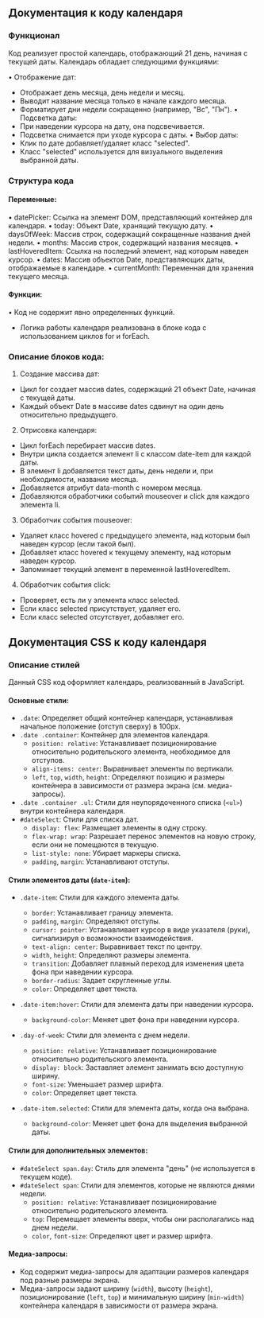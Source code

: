 ## Документация к коду календаря

### Функционал

Код реализует простой календарь, отображающий 21 день, начиная с текущей даты. Календарь обладает следующими функциями:

• Отображение дат:
  * Отображает день месяца, день недели и месяц.
  * Выводит название месяца только в начале каждого месяца.
  * Форматирует дни недели сокращенно (например, "Вс", "Пн").
• Подсветка даты:
  * При наведении курсора на дату, она подсвечивается.
  * Подсветка снимается при уходе курсора с даты.
• Выбор даты:
  * Клик по дате добавляет/удаляет класс "selected".
  * Класс "selected" используется для визуального выделения выбранной даты.

### Структура кода

#### Переменные:

• datePicker: Ссылка на элемент DOM, представляющий контейнер для календаря.
• today: Объект Date, хранящий текущую дату.
• daysOfWeek: Массив строк, содержащий сокращенные названия дней недели.
• months: Массив строк, содержащий названия месяцев.
• lastHoveredItem: Ссылка на последний элемент, над которым наведен курсор. 
• dates: Массив объектов Date, представляющих даты, отображаемые в календаре. 
• currentMonth: Переменная для хранения текущего месяца.

#### Функции:

• Код не содержит явно определенных функций. 
  * Логика работы календаря реализована в блоке кода с использованием циклов for и forEach.

### Описание блоков кода:

1. Создание массива дат:
  * Цикл for создает массив dates, содержащий 21 объект Date, начиная с текущей даты.
  * Каждый объект Date в массиве dates сдвинут на один день относительно предыдущего.

2. Отрисовка календаря:
  * Цикл forEach перебирает массив dates.
  * Внутри цикла создается элемент li с классом date-item для каждой даты.
  * В элемент li добавляется текст даты, день недели и, при необходимости, название месяца.
  * Добавляется атрибут data-month с номером месяца.
  * Добавляются обработчики событий mouseover и click для каждого элемента li.

3. Обработчик события mouseover:
  * Удаляет класс hovered с предыдущего элемента, над которым был наведен курсор (если такой был).
  * Добавляет класс hovered к текущему элементу, над которым наведен курсор.
  * Запоминает текущий элемент в переменной lastHoveredItem.

4. Обработчик события click:
  * Проверяет, есть ли у элемента класс selected.
  * Если класс selected присутствует, удаляет его. 
  * Если класс selected отсутствует, добавляет его.



## Документация CSS к коду календаря

### Описание стилей

Данный CSS код оформляет календарь, реализованный в JavaScript. 

#### **Основные стили:**

* `.date`: Определяет общий контейнер календаря, устанавливая начальное положение (отступ сверху) в 100px.
* `.date .container`: Контейнер для элементов календаря.
    * `position: relative`: Устанавливает позиционирование относительно родительского элемента, необходимое для отступов.
    * `align-items: center`: Выравнивает элементы по вертикали.
    * `left`, `top`, `width`, `height`: Определяют позицию и размеры контейнера в зависимости от размера экрана (см. медиа-запросы).
* `.date .container .ul`:  Стили для неупорядоченного списка (`<ul>`) внутри контейнера календаря.
* `#dateSelect`: Стили для списка дат.
    * `display: flex`: Размещает элементы в одну строку.
    * `flex-wrap: wrap`:  Разрешает перенос элементов на новую строку, если они не помещаются в текущую.
    * `list-style: none`: Убирает маркеры списка.
    * `padding`, `margin`: Устанавливают отступы.

#### **Стили элементов даты (`date-item`):**

* `.date-item`:  Стили для каждого элемента даты.
    * `border`:  Устанавливает границу элемента.
    * `padding`, `margin`:  Определяют отступы.
    * `cursor: pointer`:  Устанавливает курсор в виде указателя (руки), сигнализируя о возможности взаимодействия.
    * `text-align: center`: Выравнивает текст по центру.
    * `width`, `height`:  Определяют размеры элемента.
    * `transition`:  Добавляет плавный переход для изменения цвета фона при наведении курсора.
    * `border-radius`: Задает скругленные углы.
    * `color`: Определяет цвет текста.

* `.date-item:hover`: Стили для элемента даты при наведении курсора.
    * `background-color`: Меняет цвет фона при наведении курсора.

* `.day-of-week`: Стили для элемента с днем недели.
    * `position: relative`: Устанавливает позиционирование относительно родительского элемента.
    * `display: block`:  Заставляет элемент занимать всю доступную ширину.
    * `font-size`:  Уменьшает размер шрифта.
    * `color`: Определяет цвет текста.

* `.date-item.selected`: Стили для элемента даты, когда она выбрана.
    * `background-color`: Меняет цвет фона для выделения выбранной даты.

#### **Стили для дополнительных элементов:**

* `#dateSelect span.day`:  Стиль для элемента "день" (не используется в текущем коде).
* `#dateSelect span`: Стили для элементов, которые не являются днями недели.
    * `position: relative`: Устанавливает позиционирование относительно родительского элемента.
    * `top`:  Перемещает элементы вверх, чтобы они располагались над днем недели.
    * `color`, `font-size`:  Определяют цвет и размер шрифта.

#### **Медиа-запросы:**

* Код содержит медиа-запросы для адаптации размеров календаря под разные размеры экрана.
*  Медиа-запросы задают ширину (`width`), высоту (`height`), позиционирование (`left`, `top`) и минимальную ширину (`min-width`) контейнера календаря в зависимости от размера экрана.